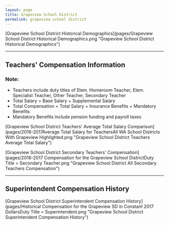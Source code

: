 ```yaml
---
layout: page
title: Grapeview School District
permalink: grapeview school district
---
```



[Grapeview School District Historical Demographics](pages/Grapeview School District Historical Demographics.png "Grapeview School District Historical Demographics")

___

## Teachers' Compensation Information
### Note:
- Teachers include duty titles of Elem. Homeroom Teacher, Elem. Specialist Teacher, Other Teacher, Secondary Teacher
- Total Salary = Base Salary + Supplemental Salary
- Total Compensation = Total Salary + Insurance Benefits + Mandatory Benefits
- Mandatory Benefits include pension funding and payroll taxes

[Grapeview School District Teachers' Average Total Salary Comparison](pages/2016-2017Average Total Salary for TeachersAll WA School Districts With Grapeview Highlighted.png "Grapeview School District Teachers Average Total Salary")

[Grapeview School District Secondary Teachers' Compensation](pages/2016-2017 Compensation for the Grapeview School DistrictDuty Title = Secondary Teacher.png "Grapeview School District All Secondary Teachers Compensation")


___

## Superintendent Compensation History

[Grapeview School District Superintendent Compensation History](pages/Historical Compensation for the Grapeview SD in Constant 2017 DollarsDuty Title = Superintendent.png "Grapeview School District Superintendent Compensation History")

